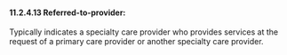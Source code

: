 #### 11.2.4.13 Referred-to-provider: 

Typically indicates a specialty care provider who provides services at the request of a primary care provider or another specialty care provider.
